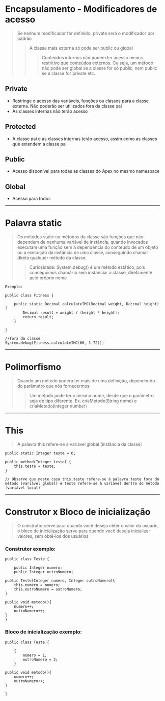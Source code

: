 # Encapsulamento - Modificadores de acesso
> Se nenhum modificador for definido, private será o modificador por padrão
>> A classe mais externa só pode ser public ou global
>>> Conteúdos internos não podem ter acesso menos restritivo que conteúdos externos. Ou seja, um método não pode ser global se a classe for só public, nem public se a classe for private etc.
## Private
- Restringe o acesso das variáveis, funções ou classes para a classe externa. Não poderão ser utilizados fora da classe pai
- As classes internas não terão acesso
   
## Protected
- A classe pai e as classes internas terão acesso, assim como as classes que extendem a classe pai

## Public
- Acesso disponível para todas as classes do Apex no mesmo namespace

## Global
- Acesso para todos
___
# Palavra static
> Os métodos static ou métodos da classe são funções que não dependem de nenhuma variável de instância, quando invocados executam uma função sem a dependência do conteúdo de um objeto ou a execução da instância de uma classe, conseguindo chamar direto qualquer método da classe.
>> Curiosidade: System.debug() é um método estático, pois conseguimos chamá-lo sem instanciar a classe, diretamente pelo próprio nome

```
Exemplo:

public class Fitness {
   
    public static Decimal calculateIMC(Decimal weight, Decimal height) {
        Decimal result = weight / (height * height);
        return result;
    }
    
}

//fora da classe
System.debug(Fitness.calculateIMC(60, 1.72));
```
___
# Polimorfismo
> Quando um método poderá ter mais de uma definição, dependendo do parâmetro que nós fornecermos:
>> Um método pode ter o mesmo nome, desde que o parâmetro seja de tipo diferente. Ex. criaMetodo(String nome) e criaMetodo(Integer number)
___
# This
> A palavra this refere-se à variável global (instância da classe)
```
public static Integer teste = 0;

public method(Integer teste) {
    this.teste = teste;
}

// Observe que neste caso this.teste refere-se à palavra teste fora do método (variável global) e teste refere-se à variável dentro do método (variável local)
```
___

# Construtor x Bloco de inicialização
> O construtor serve para quando você deseja obter o valor do usuário, o bloco de inicialização serve para quando você deseja inicializar valores, sem obtê-los dos usuários

### Construtor exemplo:
```
public class Teste {

    public Integer numero;
    public Integer outroNumero;

public Teste(Integer numero, Integer outroNumero){
    this.numero = numero;
    this.outroNumero = outroNumero;
}

public void metodo(){
    numero++;
    outroNumero++;
}
}
```
### Bloco de inicialização exemplo:
```
public class Teste {

    {
        numero = 1;
        outroNumero = 2;
    }

public void metodo(){
    numero++;
    outroNumero++;
}

}
```